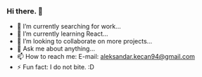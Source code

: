 ### Hi there. 👋


- 🔭 I’m currently searching for work...
- 🌱 I’m currently learning React...
- 👯 I’m looking to collaborate on more projects...
- 💬 Ask me about anything...
- 📫 How to reach me: E-mail: aleksandar.kecan94@gmail.com
- ⚡ Fun fact: I do not bite. :D 
